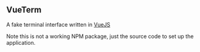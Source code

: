 ## VueTerm

A fake terminal interface written in [VueJS](https://vuejs.org/)

Note this is not a working NPM package, just the source code to set up the application.
